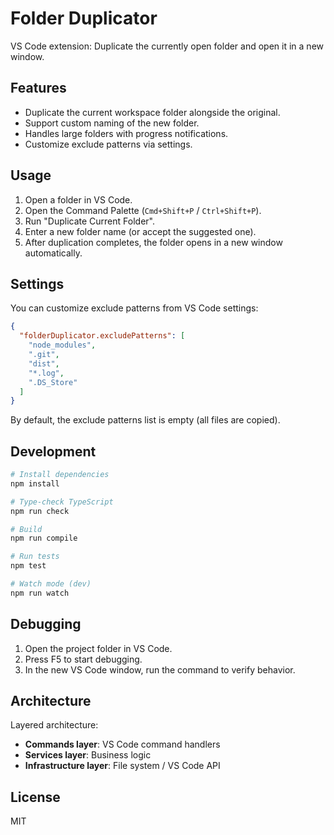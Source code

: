 # Folder Duplicator

VS Code extension: Duplicate the currently open folder and open it in a new window.

## Features

- Duplicate the current workspace folder alongside the original.
- Support custom naming of the new folder.
- Handles large folders with progress notifications.
- Customize exclude patterns via settings.

## Usage

1. Open a folder in VS Code.
2. Open the Command Palette (`Cmd+Shift+P` / `Ctrl+Shift+P`).
3. Run "Duplicate Current Folder".
4. Enter a new folder name (or accept the suggested one).
5. After duplication completes, the folder opens in a new window automatically.

## Settings

You can customize exclude patterns from VS Code settings:

```json
{
  "folderDuplicator.excludePatterns": [
    "node_modules",
    ".git",
    "dist",
    "*.log",
    ".DS_Store"
  ]
}
```

By default, the exclude patterns list is empty (all files are copied).

## Development

```bash
# Install dependencies
npm install

# Type-check TypeScript
npm run check

# Build
npm run compile

# Run tests
npm test

# Watch mode (dev)
npm run watch
```

## Debugging

1. Open the project folder in VS Code.
2. Press F5 to start debugging.
3. In the new VS Code window, run the command to verify behavior.

## Architecture

Layered architecture:
- **Commands layer**: VS Code command handlers
- **Services layer**: Business logic
- **Infrastructure layer**: File system / VS Code API

## License

MIT
